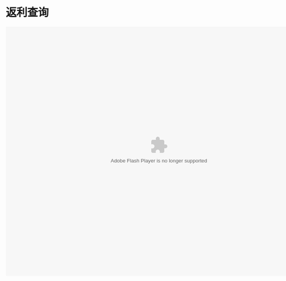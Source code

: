 # 返利查询

<embed src="http://resource.3cwdb.com/kailong-donghua/V300303201105160200.swf" width="800" height="650"  pluginspage="http://www.macromedia.com/go/getflashplayer" 
type="application/x-shockwave-flash" ></embed>
